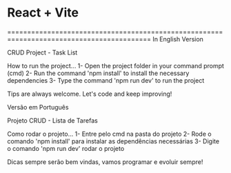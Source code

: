 # React + Vite

==========================================================================================
In English Version

CRUD Project - Task List

How to run the project...
1- Open the project folder in your command prompt (cmd)
2- Run the command 'npm install' to install the necessary dependencies
3- Type the command 'npm run dev' to run the project

Tips are always welcome. Let's code and keep improving!

Versão em Português

Projeto CRUD - Lista de Tarefas

Como rodar o projeto...
1- Entre pelo cmd na pasta do projeto
2- Rode o comando 'npm install' para instalar as dependências necessárias
3- Digite o comando 'npm run dev' rodar o projeto

Dicas sempre serão bem vindas, vamos programar e evoluir sempre!
